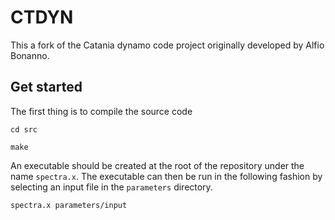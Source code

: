 # CTDYN

This a fork of the Catania dynamo code project originally
developed by Alfio Bonanno. 

## Get started

The first thing is to compile the source code

`cd src`

`make`

An executable should be created at the root of the repository under the name
`spectra.x`.  The executable can then be run in the following fashion by
selecting an input file in the `parameters` directory.

`spectra.x parameters/input`
 
